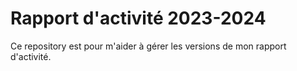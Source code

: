 # Rapport d'activité 2023-2024

Ce repository est pour m'aider à gérer les versions de mon rapport d'activité.
